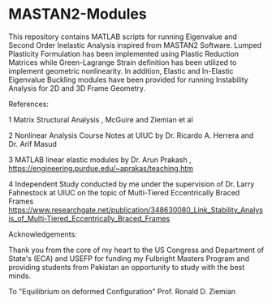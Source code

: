 # MASTAN2-Modules
This repository contains MATLAB scripts for running Eigenvalue and Second Order Inelastic Analysis inspired from MASTAN2 Software. Lumped Plasticity Formulation has been implemented using Plastic Reduction Matrices while Green-Lagrange Strain definition has been utilized to implement geometric nonlinearity. In addition, Elastic and In-Elastic Eigenvalue Buckling modules have been provided for running Instability Analysis for 2D and 3D Frame Geometry. 

References:

1 Matrix Structural Analysis , McGuire and Ziemian et al

2 Nonlinear Analysis Course Notes at UIUC by Dr. Ricardo A. Herrera and Dr. Arif Masud

3 MATLAB linear elastic modules by Dr. Arun Prakash , https://engineering.purdue.edu/~aprakas/teaching.htm

4 Independent Study conducted by me under the supervision of Dr. Larry Fahnestock at UIUC on the topic of Multi-Tiered Eccentrically Braced Frames https://www.researchgate.net/publication/348630080_Link_Stability_Analysis_of_Multi-Tiered_Eccentrically_Braced_Frames

Acknowledgements:

Thank you from the core of my heart to the US Congress and Department of State's (ECA) and USEFP for funding my Fulbright Masters Program and providing students from Pakistan an opportunity to study with the best minds.

To "Equilibrium on deformed Configuration" 
                  Prof. Ronald D. Ziemian
